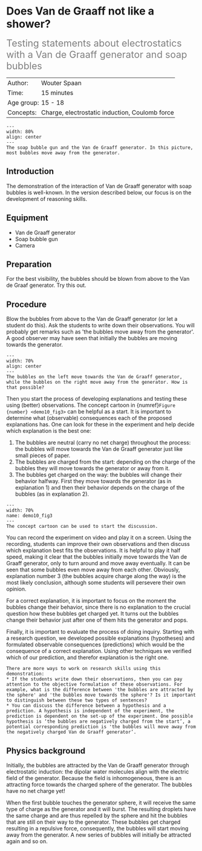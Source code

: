 # Does Van de Graaff not like a shower? 
<span style="font-size: 25px; color: gray;">Testing statements about electrostatics with a Van de Graaff generator and soap bubbles</span>

<table style="width: 100%; border-collapse: collapse; border: none;">
    <tr style="background-color: var(--background-color);">  
        <td style="text-align: left; padding: 3px; border: none; color: var(--text-color)">Author:</td>
        <td style="text-align: left; padding: 3px; border: none; color: var(--text-color)">Wouter Spaan</td>
    </tr>
    <tr style="background-color: var(--background-color);"> 
        <td style="text-align: left; padding: 3px; border: none; color: var(--text-color)">Time:</td>
        <td style="text-align: left; padding: 3px; border: none; color: var(--text-color)">15 minutes</td>
    </tr>
    <tr style="background-color: var(--background-color);"> 
        <td style="text-align: left; padding: 3px; border: none; color: var(--text-color)">Age group:</td>
        <td style="text-align: left; padding: 3px; border: none; color: var(--text-color)">15 - 18</td>
    </tr>
    <tr style="background-color: var(--background-color);"> 
        <td style="text-align: left; padding: 3px; border: none; color: var(--text-color)">Concepts:</td>
        <td style="text-align: left; padding: 3px; border: none; color: var(--text-color)">Charge, electrostatic induction, Coulomb force</td>
    </tr>
</table>

```{figure} demo10_figure1.jpg
---
width: 80%
align: center
---
The soap bubble gun and the Van de Graaff generator. In this picture, most bubbles move away from the generator. 
```

## Introduction
The demonstration of the interaction of Van de Graaff generator with soap bubbles is well-known. In the version described below, our focus is on the development of reasoning skills. 

## Equipment
* Van de Graaff generator
* Soap bubble gun
* Camera

## Preparation
For the best visibility, the bubbles should be blown from above to the Van de Graaf generator. Try this out.

## Procedure
Blow the bubbles from above to the Van de Graaff generator (or let a student do this). Ask the students to write down their observations. You will probably get remarks such as 'the bubbles move away from the generator'. A good observer may have seen that initially the bubbles are moving towards the generator.

```{figure} demo10_figure2.jpg
---
width: 70%
align: center
---
The bubbles on the left move towards the Van de Graaff generator, while the bubbles on the right move away from the generator. How is that possible?
```

Then you start the process of developing explanations and testing these using (better) observations. The concept cartoon in {numref}`Figure {number} <demo10_fig3>` can be helpful as a start. It is important to determine what (observable) consequences each of the proposed explanations has. One can look for these in the experiment and help decide which explanation is the best one:
1.	The bubbles are neutral (carry no net charge) throughout the process: the bubbles will move towards the Van de Graaff generator just like small pieces of paper.
2.	The bubbles are charged from the start: depending on the charge of the bubbles they will move towards the generator or away from it.
3.	The bubbles get charged on the way: the bubbles will change their behavior halfway. First they move towards the generator (as in explanation 1) and then their behavior depends on the charge of the bubbles (as in explanation 2).

``` {figure} demo10_figure3.png
---
width: 70%
name: demo10_fig3
---
The concept cartoon can be used to start the discussion.
```

You can record the experiment on video and play it on a screen. Using the recording, students can improve their own observations and then discuss which explanation best fits the observations. It is helpful to play it half speed, making it clear that the bubbles initially move towards the Van de Graaff generator, only to turn around and move away eventually. It can be seen that some bubbles even move away from each other. Obviously, explanation number 3 (the bubbles acquire charge along the way) is the most likely conclusion, although some students will persevere their own opinion. 

For a correct explanation, it is important to focus on the moment the bubbles change their behavior, since there is no explanation to the crucial question how these bubbles get charged yet. It turns out the bubbles change their behavior just after one of them hits the generator and pops. 

Finally, it is important to evaluate the process of doing inquiry. Starting with a research question, we developed possible explanations (hypotheses) and formulated observable consequences (predictions) which would be the consequence of a correct explanation. Using other techniques we verified which of our prediction, and therefor explanation is the right one.  

```{tip}
There are more ways to work on research skills using this demonstration:
* If the students write down their observations, then you can pay attention to the objective formulation of these observations. For example, what is the difference between 'the bubbles are attracted by the sphere' and 'the bubbles move towards the sphere'? Is it important to distinguish between these two types of sentences?
* You can discuss the difference between a hypothesis and a prediction. A hypothesis is independent of the experiment, the prediction is dependent on the set-up of the experiment. One possible hypothesis is ‘the bubbles are negatively charged from the start’, a potential corresponding prediction is 'the bubbles will move away from the negatively charged Van de Graaff generator’.
```

## Physics background
Initially, the bubbles are attracted by the Van de Graaff generator through electrostatic induction: the dipolar water molecules align with the electric field of the generator. Because the field is inhomogeneous, there is an attracting force towards the charged sphere of the generator. The bubbles have no net charge yet! 

When the first bubble touches the generator sphere, it will receive the same type of charge as the generator and it will burst. The resulting droplets have the same charge and are thus repelled by the sphere and hit the bubbles that are still on their way to the generator. These bubbles get charged resulting in a repulsive force, consequently, the bubbles will start moving away from the generator. A new series of bubbles will initially be attracted again and so on.